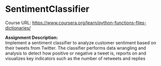 # SentimentClassifier
Course URL: https://www.coursera.org/learn/python-functions-files-dictionaries/

__Assignment Description:__
<br/>
Implement a sentiment classifier to analyze customer sentiment based on their tweets from Twitter. The classifier performs data wrangling and analysis to detect how positive or negative a tweet is, reports on and visualizes key indicators such as the number of retweets and replies 
